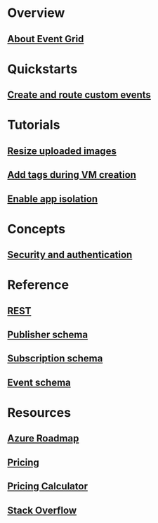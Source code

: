 # Overview
## [About Event Grid](overview.md)

# Quickstarts
## [Create and route custom events](custom-event-quickstart.md)

# Tutorials
## [Resize uploaded images](resize-images-on-storage-blob-upload-event.md)
## [Add tags during VM creation]()
## [Enable app isolation]()

# Concepts
## [Security and authentication](security-authentication.md)

# Reference
## [REST]()
## [Publisher schema](publisher-registration-schema.md)
## [Subscription schema](subscription-creation-schema.md)
## [Event schema](event-schema.md)

# Resources
## [Azure Roadmap](https://azure.microsoft.com/roadmap/)
## [Pricing](https://azure.microsoft.com/pricing/details/event-grid/)
## [Pricing Calculator](https://azure.microsoft.com/pricing/calculator/)
## [Stack Overflow](http://stackoverflow.com/questions/tagged/azure-event-grid)